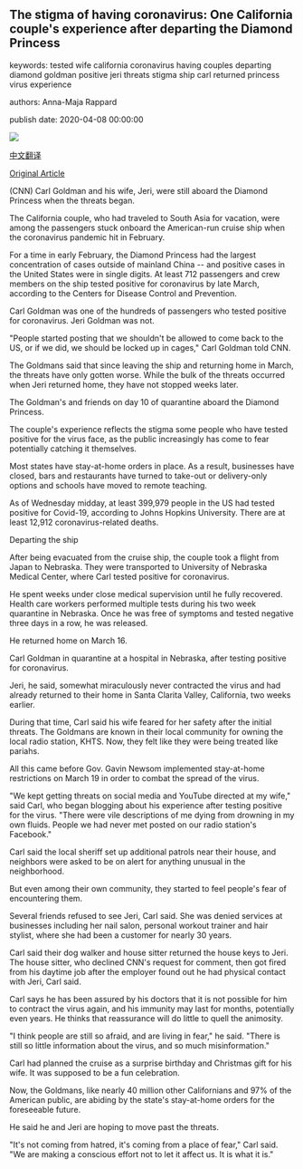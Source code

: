 ## The stigma of having coronavirus: One California couple's experience after departing the Diamond Princess

keywords: tested wife california coronavirus having couples departing diamond goldman positive jeri threats stigma ship carl returned princess virus experience

authors: Anna-Maja Rappard

publish date: 2020-04-08 00:00:00

![](https://cdn.cnn.com/cnnnext/dam/assets/200407215711-03-coronavirus-stigma-diamond-princess-super-tease.jpg)

[中文翻译](The%20stigma%20of%20having%20coronavirus%3A%20One%20California%20couple%27s%20experience%20after%20departing%20the%20Diamond%20Princess_zh.md)

[Original Article](https://edition.cnn.com/2020/04/08/us/coronavirus-stigma-diamond-princess-passengers/index.html)

(CNN) Carl Goldman and his wife, Jeri, were still aboard the Diamond Princess when the threats began.

The California couple, who had traveled to South Asia for vacation, were among the passengers stuck onboard the American-run cruise ship when the coronavirus pandemic hit in February.

For a time in early February, the Diamond Princess had the largest concentration of cases outside of mainland China -- and positive cases in the United States were in single digits. At least 712 passengers and crew members on the ship tested positive for coronavirus by late March, according to the Centers for Disease Control and Prevention.

Carl Goldman was one of the hundreds of passengers who tested positive for coronavirus. Jeri Goldman was not.

"People started posting that we shouldn't be allowed to come back to the US, or if we did, we should be locked up in cages," Carl Goldman told CNN.

The Goldmans said that since leaving the ship and returning home in March, the threats have only gotten worse. While the bulk of the threats occurred when Jeri returned home, they have not stopped weeks later.

The Goldman's and friends on day 10 of quarantine aboard the Diamond Princess.

The couple's experience reflects the stigma some people who have tested positive for the virus face, as the public increasingly has come to fear potentially catching it themselves.

Most states have stay-at-home orders in place. As a result, businesses have closed, bars and restaurants have turned to take-out or delivery-only options and schools have moved to remote teaching.

As of Wednesday midday, at least 399,979 people in the US had tested positive for Covid-19, according to Johns Hopkins University. There are at least 12,912 coronavirus-related deaths.

Departing the ship

After being evacuated from the cruise ship, the couple took a flight from Japan to Nebraska. They were transported to University of Nebraska Medical Center, where Carl tested positive for coronavirus.

He spent weeks under close medical supervision until he fully recovered. Health care workers performed multiple tests during his two week quarantine in Nebraska. Once he was free of symptoms and tested negative three days in a row, he was released.

He returned home on March 16.

Carl Goldman in quarantine at a hospital in Nebraska, after testing positive for coronavirus.

Jeri, he said, somewhat miraculously never contracted the virus and had already returned to their home in Santa Clarita Valley, California, two weeks earlier.

During that time, Carl said his wife feared for her safety after the initial threats. The Goldmans are known in their local community for owning the local radio station, KHTS. Now, they felt like they were being treated like pariahs.

All this came before Gov. Gavin Newsom implemented stay-at-home restrictions on March 19 in order to combat the spread of the virus.

"We kept getting threats on social media and YouTube directed at my wife," said Carl, who began blogging about his experience after testing positive for the virus. "There were vile descriptions of me dying from drowning in my own fluids. People we had never met posted on our radio station's Facebook."

Carl said the local sheriff set up additional patrols near their house, and neighbors were asked to be on alert for anything unusual in the neighborhood.

But even among their own community, they started to feel people's fear of encountering them.

Several friends refused to see Jeri, Carl said. She was denied services at businesses including her nail salon, personal workout trainer and hair stylist, where she had been a customer for nearly 30 years.

Carl said their dog walker and house sitter returned the house keys to Jeri. The house sitter, who declined CNN's request for comment, then got fired from his daytime job after the employer found out he had physical contact with Jeri, Carl said.

Carl says he has been assured by his doctors that it is not possible for him to contract the virus again, and his immunity may last for months, potentially even years. He thinks that reassurance will do little to quell the animosity.

"I think people are still so afraid, and are living in fear," he said. "There is still so little information about the virus, and so much misinformation."

Carl had planned the cruise as a surprise birthday and Christmas gift for his wife. It was supposed to be a fun celebration.

Now, the Goldmans, like nearly 40 million other Californians and 97% of the American public, are abiding by the state's stay-at-home orders for the foreseeable future.

He said he and Jeri are hoping to move past the threats.

"It's not coming from hatred, it's coming from a place of fear," Carl said. "We are making a conscious effort not to let it affect us. It is what it is."